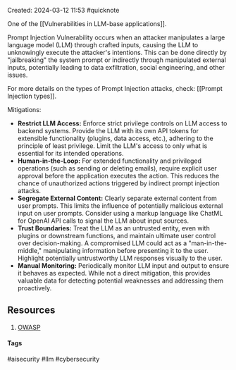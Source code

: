 Created: 2024-03-12 11:53
#quicknote

One of the [[Vulnerabilities in LLM-base applications]].

Prompt Injection Vulnerability occurs when an attacker manipulates a large language model (LLM) through crafted inputs, causing the LLM to unknowingly execute the attacker's intentions. This can be done directly by "jailbreaking" the system prompt or indirectly through manipulated external inputs, potentially leading to data exfiltration, social engineering, and other issues.

For more details on the types of Prompt Injection attacks, check: [[Prompt Injection types]].

Mitigations:
- **Restrict LLM Access:** Enforce strict privilege controls on LLM access to backend systems. Provide the LLM with its own API tokens for extensible functionality (plugins, data access, etc.), adhering to the principle of least privilege. Limit the LLM's access to only what is essential for its intended operations.
- **Human-in-the-Loop:** For extended functionality and privileged operations (such as sending or deleting emails), require explicit user approval before the application executes the action. This reduces the chance of unauthorized actions triggered by indirect prompt injection attacks.
- **Segregate External Content:** Clearly separate external content from user prompts. This limits the influence of potentially malicious external input on user prompts. Consider using a markup language like ChatML for OpenAI API calls to signal the LLM about input sources.
- **Trust Boundaries:** Treat the LLM as an untrusted entity, even with plugins or downstream functions, and maintain ultimate user control over decision-making. A compromised LLM could act as a "man-in-the-middle," manipulating information before presenting it to the user. Highlight potentially untrustworthy LLM responses visually to the user.
- **Manual Monitoring:** Periodically monitor LLM input and output to ensure it behaves as expected. While not a direct mitigation, this provides valuable data for detecting potential weaknesses and addressing them proactively.

## Resources
1. [OWASP](https://owasp.org/www-project-top-10-for-large-language-model-applications/assets/PDF/OWASP-Top-10-for-LLMs-2023-v1_1.pdf)

#### Tags
#aisecurity #llm #cybersecurity 